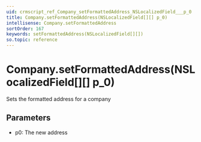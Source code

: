 ```yaml
---
uid: crmscript_ref_Company_setFormattedAddress_NSLocalizedField___p_0
title: Company.setFormattedAddress(NSLocalizedField[][] p_0)
intellisense: Company.setFormattedAddress
sortOrder: 167
keywords: setFormattedAddress(NSLocalizedField[][])
so.topic: reference
---
```


# Company.setFormattedAddress(NSLocalizedField[][] p_0)

Sets the formatted address for a company

## Parameters

 - p0: The new address

